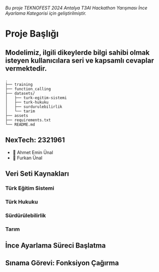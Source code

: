*Bu proje TEKNOFEST 2024 Antalya T3AI Hackathon Yarışması İnce Ayarlama Kategorisi için geliştirilmiştir.*

# Proje Başlığı 
## Modelimiz, ilgili dikeylerde bilgi sahibi olmak isteyen kullanıcılara seri ve kapsamlı cevaplar vermektedir.


````
.
├── training
├── function_calling
├── datasets/
│   ├── turk-egitim-sistemi
│   ├── turk-hukuku
│   ├── surdurulebilirlik
│   └── tarim
├── assets
├── requirements.txt
└── README.md
````

## NexTech: 2321961
- 👤 Ahmet Emin Ünal
- 👤 Furkan Ünal


## Veri Seti Kaynakları
### Türk Eğitim Sistemi
### Türk Hukuku
### Sürdürülebilirlik
### Tarım

## İnce Ayarlama Süreci Başlatma

## Sınama Görevi: Fonksiyon Çağırma
